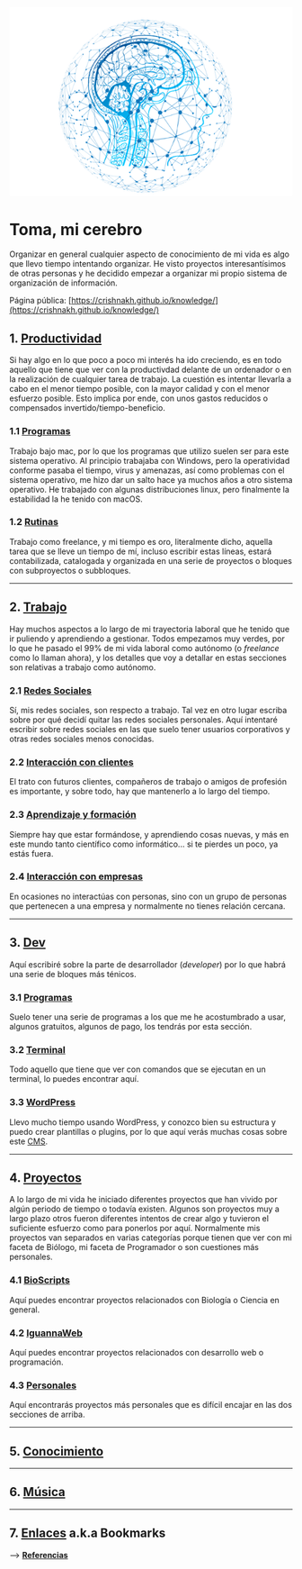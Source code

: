 ![Logo FGP My Brain](/assets/img/fgp_my_brain.png)
# Toma, mi cerebro
Organizar en general cualquier aspecto de conocimiento de mi vida es algo que llevo tiempo intentando organizar. He visto proyectos interesantísimos de otras personas y he decidido empezar a organizar mi propio sistema de organización de información.

Página pública: [https://crishnakh.github.io/knowledge/](https://crishnakh.github.io/knowledge/)

## 1. [Productividad](./Productividad/Productividad.md)
Si hay algo en lo que poco a poco mi interés ha ido creciendo, es en todo aquello que tiene que ver con la productivdad delante de un ordenador o en la realización de cualquier tarea de trabajo. La cuestión es intentar llevarla a cabo en el menor tiempo posible, con la mayor calidad y con el menor esfuerzo posible. Esto implica por ende, con unos gastos reducidos o compensados invertido/tiempo-beneficio.
### 1.1 [Programas](./Productividad/Programas.md)
Trabajo bajo mac, por lo que los programas que utilizo suelen ser para este sistema operativo. Al principio trabajaba con Windows, pero la operatividad conforme pasaba el tiempo, virus y amenazas, así como problemas con el sistema operativo, me hizo dar un salto hace ya muchos años a otro sistema operativo. He trabajado con algunas distribuciones linux, pero finalmente la estabilidad la he tenido con macOS.

### 1.2 [Rutinas](./Productividad/Rutinas.md)
Trabajo como freelance, y mi tiempo es oro, literalmente dicho, aquella tarea que se lleve un tiempo de mí, incluso escribir estas líneas, estará contabilizada, catalogada y organizada en una serie de proyectos o bloques con subproyectos o subbloques.

---

## 2. [Trabajo](./Trabajo/Trabajo.md) 
Hay muchos aspectos a lo largo de mi trayectoria laboral que he tenido que ir puliendo y aprendiendo a gestionar. Todos empezamos muy verdes, por lo que he pasado el 99% de mi vida laboral como autónomo (o _freelance_ como lo llaman ahora), y los detalles que voy a detallar en estas secciones son relativas a trabajo como autónomo.
### 2.1 [Redes Sociales](./Trabajo/Redes_Sociales.md) 
Sí, mis redes sociales, son respecto a trabajo. Tal vez en otro lugar escriba sobre por qué decidí quitar las redes sociales personales. Aquí intentaré escribir sobre redes sociales en las que suelo tener usuarios corporativos y otras redes sociales menos conocidas.

### 2.2 [Interacción con clientes](./Trabajo/Interacción_con_clientes.md) 
El trato con futuros clientes, compañeros de trabajo o amigos de profesión es importante, y sobre todo, hay que mantenerlo a lo largo del tiempo.

### 2.3 [Aprendizaje y formación](aprendizaje_y_formacion.md) 
Siempre hay que estar formándose, y aprendiendo cosas nuevas, y más en este mundo tanto científico como informático... si te pierdes un poco, ya estás fuera.

### 2.4 [Interacción con empresas](./Trabajo/Interacción_con_empresas.md) 
En ocasiones no interactúas con personas, sino con un grupo de personas que pertenecen a una empresa y normalmente no tienes relación cercana.


---

## 3. [Dev](./Dev/Dev.md)
Aquí escribiré sobre la parte de desarrollador (_developer_) por lo que habrá una serie de bloques más ténicos.
### 3.1 [Programas](./Dev/Programas.md)
Suelo tener una serie de programas a los que me he acostumbrado a usar, algunos gratuitos, algunos de pago, los tendrás por esta sección.
### 3.2 [Terminal](./Dev/Terminal.md)
Todo aquello que tiene que ver con comandos que se ejecutan en un terminal, lo puedes encontrar aquí.
### 3.3 [WordPress](./Dev/WordPress.md)
Llevo mucho tiempo usando WordPress, y conozco bien su estructura y puedo crear plantillas o plugins, por lo que aquí verás muchas cosas sobre este [CMS](./Notas/cms.md).

---

## 4. [Proyectos](./Proyectos/Proyectos.md) 
A lo largo de mi vida he iniciado diferentes proyectos que han vivido por algún periodo de tiempo o todavía existen. Algunos son proyectos muy a largo plazo otros fueron diferentes intentos de crear algo y tuvieron el suficiente esfuerzo como para ponerlos por aquí. Normalmente mis proyectos van separados en varias categorías porque tienen que ver con mi faceta de Biólogo, mi faceta de Programador o son cuestiones más personales.

### 4.1 [BioScripts](./Proyectos/BioScripts.md) 
Aquí puedes encontrar proyectos relacionados con Biología o Ciencia en general.
### 4.2 [IguannaWeb](./Proyectos/IguannaWeb.md) 
Aquí puedes encontrar proyectos relacionados con desarrollo web o programación.
### 4.3 [Personales](./Proyectos/Personales.md) 
Aquí encontrarás proyectos más personales que es difícil encajar en las dos secciones de arriba.

---

## 5. [Conocimiento](./Conocimiento/Conocimiento.md) 

---

## 6. [Música](./Musica/Musica.md) 

---

## 7. [Enlaces](./Enlaces/Enlaces.md) a.k.a Bookmarks


--> **[Referencias](./Notas/referencias.md)**